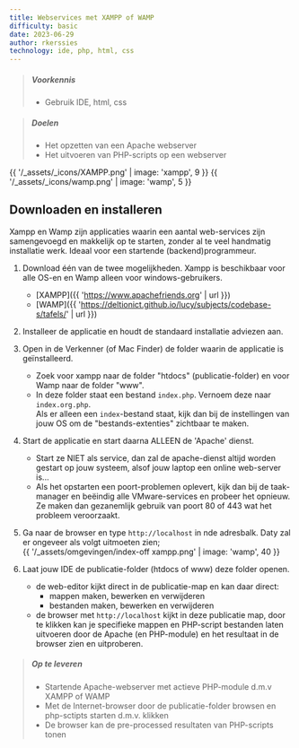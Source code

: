 ```yaml
---
title: Webservices met XAMPP of WAMP
difficulty: basic
date: 2023-06-29
author: rkerssies
technology: ide, php, html, css
---
```



> ##### Voorkennis
> * Gebruik IDE, html, css

> ##### Doelen
> * Het opzetten van een Apache webserver
> * Het uitvoeren van PHP-scripts op een webserver

{{ '/_assets/_icons/XAMPP.png' | image: 'xampp', 9 }}
{{ '/_assets/_icons/wamp.png' | image: 'wamp', 5 }}

## Downloaden en installeren
Xampp en Wamp zijn applicaties waarin een aantal web-services zijn samengevoegd en makkelijk op te starten, 
zonder al te veel handmatig installatie werk. Ideaal voor een startende (backend)programmeur.   

1. Download één van de twee mogelijkheden. Xampp is beschikbaar voor alle OS-en en Wamp alleen voor windows-gebruikers.
   * [XAMPP]({{ 'https://www.apachefriends.org' | url }})
   * [WAMP]({{ 'https://deltionict.github.io/lucy/subjects/codebase-s/tafels/' | url }})

2. Installeer de applicatie en houdt de standaard installatie adviezen aan.

3. Open in de Verkenner (of Mac Finder) de folder waarin de applicatie is geïnstalleerd.
    * Zoek voor xampp naar de folder "htdocs" (publicatie-folder) en voor Wamp naar de folder "www". 
    * In deze folder staat een bestand `index.php`. Vernoem deze naar `index.org.php`.  <br>
      Als er alleen een `index`-bestand staat, kijk dan bij de instellingen van jouw OS om de "bestands-extenties" zichtbaar te maken.

4. Start de applicatie en start daarna ALLEEN de 'Apache' dienst.<br>
    * Start ze NIET als service, dan zal de apache-dienst altijd worden gestart op jouw systeem, 
    alsof jouw laptop een online web-server is...
    * Als het opstarten een poort-problemen oplevert, kijk dan bij de taak-manager en beëindig alle VMware-services en probeer het opnieuw.
      Ze maken dan gezanemlijk gebruik van poort 80 of 443 wat het probleem veroorzaakt.

5. Ga naar de browser en type `http://localhost` in nde adresbalk.
Daty zal er ongeveer als volgt uitmoeten zien;<br>
   {{ '/_assets/omgevingen/index-off xampp.png' | image: 'wamp', 40 }}

6. Laat jouw IDE de publicatie-folder (htdocs of www) deze folder openen.
    * de web-editor kijkt direct in de publicatie-map en kan daar direct:
      * mappen maken, bewerken en verwijderen 
      * bestanden maken, bewerken en verwijderen
    * de browser met `http://localhost` kijkt in deze publicatie map, 
      door te klikken kan je specifieke mappen en PHP-script bestanden 
      laten uitvoeren door de Apache (en PHP-module) en het resultaat in de browser zien en uitproberen.

      
> ##### Op te leveren
> * Startende Apache-webserver met actieve PHP-module d.m.v XAMPP of WAMP
> * Met de Internet-browser door de publicatie-folder browsen en php-sctipts starten d.m.v. klikken  
> * De browser kan de pre-processed resultaten van PHP-scripts tonen 

